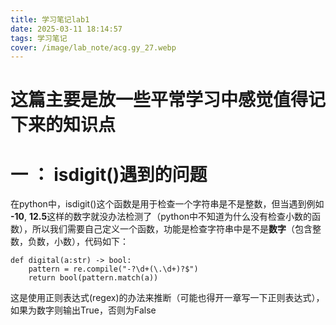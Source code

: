 ```yaml
---
title: 学习笔记lab1
date: 2025-03-11 18:14:57
tags: 学习笔记
cover: /image/lab_note/acg.gy_27.webp
---
```


# 这篇主要是放一些平常学习中感觉值得记下来的知识点

# 一 ： isdigit()遇到的问题

在python中，isdigit()这个函数是用于检查一个字符串是不是整数，但当遇到例如 **-10**, **12.5**这样的数字就没办法检测了（python中不知道为什么没有检查小数的函数），所以我们需要自己定义一个函数，功能是检查字符串中是不是**数字**（包含整数，负数，小数），代码如下：
```
def digital(a:str) -> bool:
    pattern = re.compile("-?\d+(\.\d+)?$")
    return bool(pattern.match(a))
```
这是使用正则表达式(regex)的办法来推断（可能也得开一章写一下正则表达式），如果为数字则输出True，否则为False
